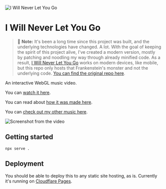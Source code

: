 ![I Will Never Let You Go](https://user-images.githubusercontent.com/449385/218269536-9ad50c4e-85f1-463c-923d-996ddd2e6686.svg)

# I Will Never Let You Go

> 🚨 **Note:** It's been a long time since this project was built, and the underlying technologies have changed. A lot. With the goal of keeping the spirit of this project alive, I've created a modern version, mostly by patching and noodling my way through already minified code. As a result, [I Will Never Let You Go](https://iwillneverletyougo.wearebrightly.com/) works on modern devices, like mobile, but this repo only hosts that Frankenstein's monster and not the underlying code. [You can find the original repo here](https://github.com/superhighfives/i-will-never-let-you-go-archive).

An interactive WebGL music video.

You can [watch it here](https://iwillneverletyougo.wearebrightly.com/).

You can read about [how it was made here](https://medium.com/@superhighfives/making-a-music-video-f60757ceb4cf).

You can [check out my other music here](https://wearebrightly.com).

![Screenshot from the video](https://user-images.githubusercontent.com/449385/218269668-413999a8-556f-43ff-a56b-48dd7df49fce.jpeg)

## Getting started

````
npx serve .
````

## Deployment

You should be able to deploy this to any static site hosting, as is. Currently it's running on [Cloudflare Pages](https://pages.cloudflare.com/).
